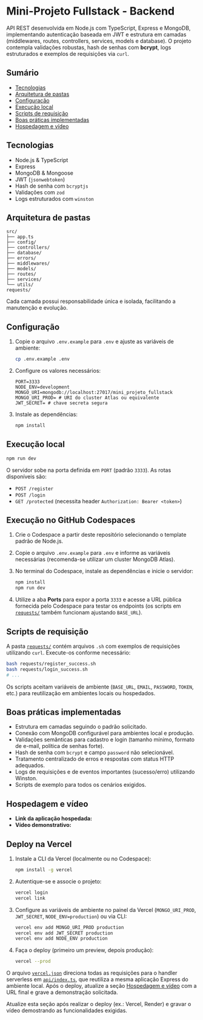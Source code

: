 # Mini-Projeto Fullstack - Backend

API REST desenvolvida em Node.js com TypeScript, Express e MongoDB, implementando autenticação baseada em JWT e estrutura em camadas (middlewares, routes, controllers, services, models e database). O projeto contempla validações robustas, hash de senhas com **bcrypt**, logs estruturados e exemplos de requisições via `curl`.

## Sumário

- [Tecnologias](#tecnologias)
- [Arquitetura de pastas](#arquitetura-de-pastas)
- [Configuração](#configuração)
- [Execução local](#execução-local)
- [Scripts de requisição](#scripts-de-requisição)
- [Boas práticas implementadas](#boas-práticas-implementadas)
- [Hospedagem e vídeo](#hospedagem-e-vídeo)

## Tecnologias

- Node.js & TypeScript
- Express
- MongoDB & Mongoose
- JWT (`jsonwebtoken`)
- Hash de senha com `bcryptjs`
- Validações com `zod`
- Logs estruturados com `winston`

## Arquitetura de pastas

```
src/
├── app.ts
├── config/
├── controllers/
├── database/
├── errors/
├── middlewares/
├── models/
├── routes/
├── services/
└── utils/
requests/
```

Cada camada possui responsabilidade única e isolada, facilitando a manutenção e evolução.

## Configuração

1. Copie o arquivo `.env.example` para `.env` e ajuste as variáveis de ambiente:

   ```bash
   cp .env.example .env
   ```

2. Configure os valores necessários:

   ```env
   PORT=3333
   NODE_ENV=development
   MONGO_URI=mongodb://localhost:27017/mini_projeto_fullstack
   MONGO_URI_PROD= # URI do cluster Atlas ou equivalente
   JWT_SECRET= # chave secreta segura
   ```

3. Instale as dependências:

   ```bash
   npm install
   ```

## Execução local

```bash
npm run dev
```

O servidor sobe na porta definida em `PORT` (padrão `3333`). As rotas disponíveis são:

- `POST /register`
- `POST /login`
- `GET /protected` (necessita header `Authorization: Bearer <token>`)

## Execução no GitHub Codespaces

1. Crie o Codespace a partir deste repositório selecionando o template padrão de Node.js.
2. Copie o arquivo `.env.example` para `.env` e informe as variáveis necessárias (recomenda-se utilizar um cluster MongoDB Atlas).
3. No terminal do Codespace, instale as dependências e inicie o servidor:

   ```bash
   npm install
   npm run dev
   ```

4. Utilize a aba **Ports** para expor a porta `3333` e acesse a URL pública fornecida pelo Codespace para testar os endpoints (os scripts em [`requests/`](requests/) também funcionam ajustando `BASE_URL`).

## Scripts de requisição

A pasta [`requests/`](requests/) contém arquivos `.sh` com exemplos de requisições utilizando `curl`. Execute-os conforme necessário:

```bash
bash requests/register_success.sh
bash requests/login_success.sh
# ...
```

Os scripts aceitam variáveis de ambiente (`BASE_URL`, `EMAIL`, `PASSWORD`, `TOKEN`, etc.) para reutilização em ambientes locais ou hospedados.

## Boas práticas implementadas

- Estrutura em camadas seguindo o padrão solicitado.
- Conexão com MongoDB configurável para ambientes local e produção.
- Validações semânticas para cadastro e login (tamanho mínimo, formato de e-mail, política de senhas forte).
- Hash de senha com `bcrypt` e campo `password` não selecionável.
- Tratamento centralizado de erros e respostas com status HTTP adequados.
- Logs de requisições e de eventos importantes (sucesso/erro) utilizando Winston.
- Scripts de exemplo para todos os cenários exigidos.

## Hospedagem e vídeo

- **Link da aplicação hospedada:** <!-- Adicione aqui o link após publicar -->
- **Vídeo demonstrativo:** <!-- Adicione aqui o link do vídeo (até 2 minutos) -->

## Deploy na Vercel

1. Instale a CLI da Vercel (localmente ou no Codespace):

   ```bash
   npm install -g vercel
   ```

2. Autentique-se e associe o projeto:

   ```bash
   vercel login
   vercel link
   ```

3. Configure as variáveis de ambiente no painel da Vercel (`MONGO_URI_PROD`, `JWT_SECRET`, `NODE_ENV=production`) ou via CLI:

   ```bash
   vercel env add MONGO_URI_PROD production
   vercel env add JWT_SECRET production
   vercel env add NODE_ENV production
   ```

4. Faça o deploy (primeiro um preview, depois produção):

   ```bash
   vercel --prod
   ```

O arquivo [`vercel.json`](vercel.json) direciona todas as requisições para o handler serverless em [`api/index.ts`](api/index.ts), que reutiliza a mesma aplicação Express do ambiente local. Após o deploy, atualize a seção [Hospedagem e vídeo](#hospedagem-e-vídeo) com a URL final e grave a demonstração solicitada.

Atualize esta seção após realizar o deploy (ex.: Vercel, Render) e gravar o vídeo demostrando as funcionalidades exigidas.
